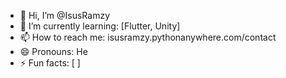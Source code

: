 - 👋 Hi, I’m @IsusRamzy
- 🌱 I’m currently learning: [Flutter, Unity]
- 📫 How to reach me: isusramzy.pythonanywhere.com/contact
- 😄 Pronouns: He
- ⚡ Fun facts: [ ]

<!---
IsusRamzy/IsusRamzy is a ✨ special ✨ repository because its `README.md` (this file) appears on your GitHub profile.
You can click the Preview link to take a look at your changes.
--->
